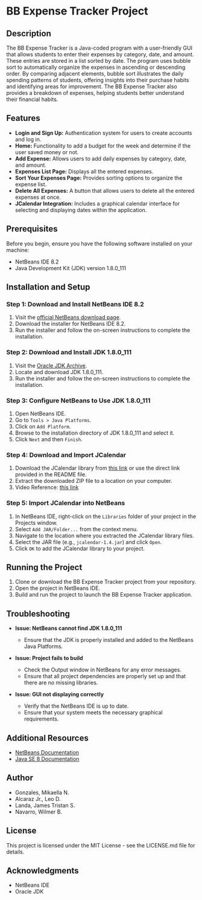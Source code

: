 # BB Expense Tracker Project

## Description

The BB Expense Tracker is a Java-coded program with a user-friendly GUI that allows students to enter their expenses by category, date, and amount. These entries are stored in a list sorted by date. The program uses bubble sort to automatically organize the expenses in ascending or descending order. By comparing adjacent elements, bubble sort illustrates the daily spending patterns of students, offering insights into their purchase habits and identifying areas for improvement. The BB Expense Tracker also provides a breakdown of expenses, helping students better understand their financial habits.

## Features

- **Login and Sign Up:** Authentication system for users to create accounts and log in.
- **Home:** Functionality to add a budget for the week and determine if the user saved money or not.
- **Add Expense:** Allows users to add daily expenses by category, date, and amount.
- **Expenses List Page:** Displays all the entered expenses.
- **Sort Your Expenses Page:** Provides sorting options to organize the expense list.
- **Delete All Expenses:** A button that allows users to delete all the entered expenses at once.
- **JCalendar Integration:** Includes a graphical calendar interface for selecting and displaying dates within the application.

## Prerequisites

Before you begin, ensure you have the following software installed on your machine:

- NetBeans IDE 8.2
- Java Development Kit (JDK) version 1.8.0_111

## Installation and Setup

### Step 1: Download and Install NetBeans IDE 8.2

1. Visit the [official NetBeans download page](https://netbeans.apache.org/download/index.html).
2. Download the installer for NetBeans IDE 8.2.
3. Run the installer and follow the on-screen instructions to complete the installation.

### Step 2: Download and Install JDK 1.8.0_111

1. Visit the [Oracle JDK Archive](https://www.oracle.com/java/technologies/javase/javase8-archive-downloads.html).
2. Locate and download JDK 1.8.0_111.
3. Run the installer and follow the on-screen instructions to complete the installation.

### Step 3: Configure NetBeans to Use JDK 1.8.0_111

1. Open NetBeans IDE.
2. Go to `Tools > Java Platforms`.
3. Click on `Add Platform`.
4. Browse to the installation directory of JDK 1.8.0_111 and select it.
5. Click `Next` and then `Finish`.

### Step 4: Download and Import JCalendar

1. Download the JCalendar library from [this link](https://toedter.com/jcalendar/) or use the direct link provided in the README file.
2. Extract the downloaded ZIP file to a location on your computer.
3. Video Reference: [this link](https://www.youtube.com/watch?v=robcQaF-jfM)

### Step 5: Import JCalendar into NetBeans

1. In NetBeans IDE, right-click on the `Libraries` folder of your project in the Projects window.
2. Select `Add JAR/Folder...` from the context menu.
3. Navigate to the location where you extracted the JCalendar library files.
4. Select the JAR file (e.g., `jcalendar-1.4.jar`) and click `Open`.
5. Click `OK` to add the JCalendar library to your project.

## Running the Project

1. Clone or download the BB Expense Tracker project from your repository.
2. Open the project in NetBeans IDE.
3. Build and run the project to launch the BB Expense Tracker application.

## Troubleshooting

- **Issue: NetBeans cannot find JDK 1.8.0_111**
  - Ensure that the JDK is properly installed and added to the NetBeans Java Platforms.

- **Issue: Project fails to build**
  - Check the Output window in NetBeans for any error messages.
  - Ensure that all project dependencies are properly set up and that there are no missing libraries.

- **Issue: GUI not displaying correctly**
  - Verify that the NetBeans IDE is up to date.
  - Ensure that your system meets the necessary graphical requirements.

## Additional Resources

- [NetBeans Documentation](https://netbeans.apache.org/kb/index.html)
- [Java SE 8 Documentation](https://docs.oracle.com/javase/8/docs/)

## Author

- Gonzales, Mikaella N.
- Alcaraz Jr., Leo D.
- Landa, James Tristan S.
- Navarro, Wilmer B.

## License

This project is licensed under the MIT License - see the LICENSE.md file for details.

## Acknowledgments

- NetBeans IDE
- Oracle JDK


